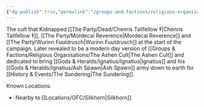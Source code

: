 ```yaml
---
{"dg-publish":true,"permalink":"/groups-and-factions/religious-organisations/the-red-cult/","tags":["Groups"],"updated":"2024-12-31T21:58:53.922+00:00"}
---
```


The cult that Kidnapped [[The Party/Dead/Chenris Tallfellow ‡\|Chenris Tallfellow ‡]], [[The Party/Mordecai Reverence\|Mordecai Reverence]] and [[The Party/Wurinn Fuuldrusch\|Wurinn Fuuldrusch]] at the start of the campaign. Later revealed to be a modern day version of [[Groups & Factions/Religious Organisations/The Ashen Cult\|The Ashen Cult]] and dedicated to bring [[Gods & Heralds/Ignatius/Ignatius\|Ignatius]] and his [[Gods & Heralds/Ignatius/Ash Spawn\|Ash Spawn]] army down to earth for [[History & Events/The Sundering\|The Sundering]].

Known Locations:
-  Nearby to [[Locations/OFC/Silkhorn\|Silkhorn]]